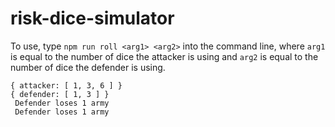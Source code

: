 # risk-dice-simulator


To use, type ```npm run roll <arg1> <arg2>``` into the command line, where ```arg1``` is equal to the number of dice the attacker is using and ```arg2``` is equal to the number of dice the defender is using.



```
{ attacker: [ 1, 3, 6 ] }
{ defender: [ 1, 3 ] }
 Defender loses 1 army
 Defender loses 1 army
```
